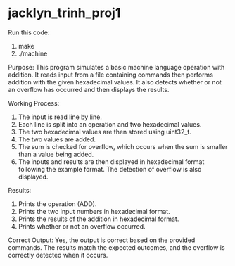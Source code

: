 # jacklyn_trinh_proj1

Run this code:
1. make
2. ./machine

Purpose: This program simulates a basic machine language operation with addition. It reads input from a file containing commands then performs addition with the given hexadecimal values. It also detects whether or not an overflow has occurred and then displays the results.

Working Process:
1. The input is read line by line.
2. Each line is split into an operation and two hexadecimal values.
3. The two hexadecimal values are then stored using uint32_t.
4. The two values are added.
5. The sum is checked for overflow, which occurs when the sum is smaller than a value being added.
6. The inputs and results are then displayed in hexadecimal format following the example format. The detection of overflow is also displayed.

Results:
1. Prints the operation (ADD).
2. Prints the two input numbers in hexadecimal format.
3. Prints the results of the addition in hexadecimal format.
4. Prints whether or not an overflow occurred.

Correct Output: Yes, the output is correct based on the provided commands. The results match the expected outcomes, and the overflow is correctly detected when it occurs.